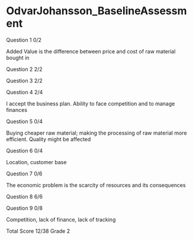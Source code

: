 # OdvarJohansson_BaselineAssessment

Question 1    0/2

Added Value is the difference between price and cost of raw material bought in

Question 2    2/2

Question 3    2/2

Question 4    2/4

I accept the business plan.  Ability to face competition and to manage finances

Question 5    0/4

Buying cheaper raw material; making the processing of raw material more efficient. Quality might be affected

Question 6    0/4

Location, customer base

Question 7    0/6

The economic problem is the scarcity of resources and its consequences

Question 8    6/6

Question 9    0/8

Competition,  lack of finance,  lack of tracking

Total Score 12/38 Grade 2

